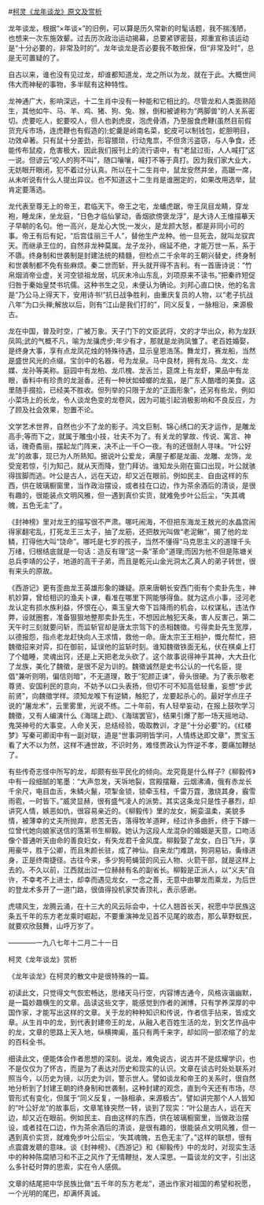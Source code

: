 #[柯灵《龙年谈龙》原文及赏析](https://www.vrrw.net/wx/8816.html)

龙年谈龙，根据“×年谈×”的旧例，可以算是历久常新的时髦话题，我不揣浅陋，也想来一次东施效颦。过去历次政治运动揭幕，总要紧锣密鼓，郑重宣称该运动是“十分必要的，非常及时的”。龙年谈龙是否必要我不敢担保，但“非常及时”，总是无可置疑的了。

自古以来，谁也没有见过龙，却谁都知道龙，龙之所以为龙，就在于此。大概世间伟大而神秘的事物，多半赋有这种特性。

龙神通广大，影响深远，十二生肖中没有一种能和它相比的。尽管龙和人类面熟陌生，其他如牛、马、羊、鸡、猪、狗、兔、猴，倒和被谑称为“两脚兽”的人关系密切。虎要吃人，蛇要咬人，但人也剥虎皮，泡虎骨酒，乃至服食虎鞭(虽然目前假货充斥市场，连虎鞭也有假造的);蛇羹是岭南名菜，蛇皮可以制钱包，蛇胆明目，功效卓著。只有鼠十分差劲，形容猥琐，行动鬼祟，不但贪污盗窃，与人争食，还能传布鼠疫，危害极大，因此我们报刊上的流行语中，有“老鼠过街，人人喊打”这一说。但谚云“咬人的狗不叫”，随口嚷嚷，喊打不等于真打。因为我们家大业大，无妨眼开眼闭，犯不着过分认真。所以在十二生肖中，鼠龙安然并坐，高踞一席，从未听说有什么人提出异议。也不知道这十二生肖是谁圈定的，如果改用选举，鼠肯定要落选。

龙代表至尊无上的帝王，君临天下。帝王之宅，龙蟠虎踞，帝王凤目龙睛，穿龙袍，睡龙床，坐龙庭，“日色才临仙掌动，香烟欲傍褒龙浮”，是大诗人王维描摹天子早朝的名句。他一高兴，是龙心大悦;一发火，是龙颜大怒，都是非同小可的事。帝王有后有妃，“后宫佳丽三千人”，替他生产龙种。他一旦死去，就叫龙驭宾天。而继承王位的，自然非龙种莫属。龙子龙孙，绵延不绝，才能万世一系，系于不隳。终身制和世袭制是封建法统的精髓，但检点二千余年的王朝兴替史，终身制和世袭制都不免有些麻烦。秦二世而斩，开头就开得不吉利。有一首唐诗说：“竹帛烟消帝业虚，关河空锁祖龙居，坑灰未冷山东乱，刘项原来不读书。”把秦祚短促归咎于秦始皇焚书坑儒。这种书生之见，未便认为确论。刘邦心直口快，他的名言是“乃公马上得天下，安用诗书!”抗日战争胜利，由重庆复员的人物，以“老子抗战八年”为口头禅;解放以后，则有“江山是我们打的”，同义反复，一脉相沿，来源极古。



龙在中国，普及时空，广被万象。天子门下的文臣武将，文的才华出众，称为龙跃凤鸣;武的气概不凡，喻为龙骧虎步;年少有才，那就是龙驹凤雏了。老百姓婚娶，是终身大事，享有点龙凤花烛的特殊待遇，显示皇恩浩荡。舞龙灯，赛龙船，当然是盛世风光的点缀。宝剑中的名器，号为龙泉。马中良材，拥有龙马、龙文、龙媒、龙孙等美称。庭园中有龙柏、龙爪槐、龙舌兰，筵席上有龙虾，果品中有龙眼，香料中有珍贵的龙涎香。还有一种状如蟑螂的龙虱，是广东人酷嗜的美食。这里随手掇拾，已经美不胜收。但列举的只限于龙的“正面形象”，还另有些龙，例如小菜场上的长龙，令人谈龙色变的龙卷风，因为可能引起消极影响和不良反应，为了顾及社会效果，恕置不论。

文学艺术世界，自然也少不了龙的影子。鸿文巨制、锦心绣口的天才运作，是雕龙高手;等而下之，就属于雕虫小技，壮夫不为了。有关龙的掌故、传说、寓言、神话，瑰奇矞丽，摆起龙门阵来，决不止一千○一夜。有的还很耐人寻味。“叶公好龙”的故事，现已为人所熟知。据说叶公爱龙，满屋子都是龙画、龙雕、龙饰，龙受宠若惊，引为知己，就从天而降，登门拜访。谁知龙头刚在窗口出现，叶公就骇得拔脚而逃。叶公是古人，远在天边，却又近在眼前。例如民主、自由这样的东西，供在玻璃橱窗里，当作政治摆设，或者挂在口边，作为茶余酒后的清谈，是很有趣的，很能装点文明风雅，但一遇到真价实货，就难免步叶公后尘，“失其魂魄，五色无主”了。

《封神榜》里对龙王的描写很不严肃。哪吒闹海，不但把东海龙王敖光的水晶宫闹得家翻宅乱，打死龙王三太子，抽了龙筋，还把敖光叫做“老泥鳅”，揭了他的龙鳞，打得他大叫“饶命”。哪吒是七岁的孩子，当然不懂得“马克思主义的道理千头万绪，归根结底就是一句话：造反有理”这一条“革命”道理;而因为他不但是陈塘关总兵李靖的公子，地道的高干子弟，而且是乾元山金光洞太乙真人的弟子转世，很有来头的原故。

《西游记》更有歪曲龙王英雄形象的嫌疑。原来唐朝长安西门街有个卖卦先生，神机妙算，曾给相识的渔夫卜课，看准在哪里下网能够得鱼。就为这点小事，泾河老龙认定有损水族利益，怀恨在心，乘玉皇大帝下旨降雨的机会，以权谋私，违法作弊，设就圈套，准备狠狠地整那卖卦先生，不想因此触犯天条，害人反害己，第二天午时三刻就要问斩，而监斩官却是唐太宗驾下的丞相魏徵。亏得卖卦先生宽厚，以德报怨，指点老龙赶快向人王求情，救他一命。唐太宗王王相护，慨允帮忙，把魏徵招来对弈，扣在御前，延误他的监斩时刻。谁知魏徵铁面无私，伏在棋桌上打了个瞌睡，灵魂出窍，还是上天把老龙头砍了。这个故事说得神乎其神，大大丑化了龙族，美化了魏徵，是很不足为训的。魏徵诚然是史书公认的一代名臣，提倡“兼听则明，偏信则暗”，不无道理，敢于“犯颜正谏”，骨头很硬。为了表示敬老尊贤、安国利民的意向，不妨予以口头表扬，但切不可不知高低轻重，妄想“步武前贤”，向魏徵学样。须知龙喉下有逆鳞，触犯了，龙要起杀心的。最好学点庄子说的“屠龙术”，云里雾里，光说不练。二十年前，有人轻举妄动，在报上鼓吹学习魏徵，又有人编演什么《海瑞上疏》、《海瑞罢官》，结果引爆了那一场天摇地动、鬼哭神号的大事变。人命关天，总结经验，吸取教训，才是“十分必要”的。《红楼梦》写秦可卿闺中有一副对联，道是“世事洞明皆学问，人情练达即文章”，贾宝玉看了大不以为然，这样不通世故，不识时务，难怪贾政认为忤逆不孝，要痛加鞭挞了。

有些传奇志怪中所写的龙，却颇有些平民化的倾向。龙究竟是什么样子?《柳毅传》中有一段细腻的笔墨：“大声忽发，天坼地裂，宫殿摆簸，云烟沸涌，俄有赤龙长千余尺，电目血舌，朱鳞火鬣，项掣金锁，锁牵玉柱，千雷万霆，激绕其身，霰雪雨雹，一时皆下。”威灵显赫，很有盛气凌人的派势。其实这条龙只是性子暴烈，却讲究人情，嫉恶如仇，很容易亲近的。《柳毅传》里的龙女，婉娈温柔，美貌多情，被薄幸的丈夫所抛弃，悲苦无告，落得牧羊道畔，经过许多曲折，终于下嫁一位曾代她向娘家送信的落第书生柳毅。她认为这段人龙混杂的婚姻是天意，口吻活像个普通听天由命的善良妇女，有失龙君千金风度。柳毅娶了龙女，白日飞升，享用豪华，胜于公卿，而且朱颜长驻，成了神仙。自来龙门难跳，狗洞易钻，夤缘进身，正是终南捷径。古往今来，多少狗苟蝇营的风云人物、火箭干部，就是这样上去的。不久以前，江西就出过一位赫赫有名的副省长。柳毅是正派人，以“义夫”自许，不幸考不上进士，却幸而遇见龙女，一念之善，无意中由攀龙而乘龙，为后世的登龙术多开了一道门路，很值得投机家焚香顶礼，表示感谢。

虎啸风生，龙腾云涌，在十三大的风云际会中，十亿人翘首长天，祝愿中华民族这条五千年的东方老龙乘时崛起，不要重演神龙见首不见尾的故态，那么草野蚁民，就要欢欣鼓舞，山呼万岁了。

————一九八七年十二月二十一日

柯灵《龙年谈龙》赏析

《龙年谈龙》在柯灵的散文中是很特殊的一篇。

初读此文，只觉得文气恢宏畅达，思绪天马行空，内容博古通今，风格诙谐幽默，是一篇妙趣横生的文章。品读这些文字，能感觉到作者的渊博，只有学养深厚的中国作家，才能写出这样的文章。关于龙的种种知识和传说，作者信手拈来，皆成文章。从生肖中的龙，到代表封建帝王的龙，从融入老百姓生活的龙，到文艺作品中的龙，文章的思路上天入地，纵横捭阖，虽只有两千来字，却如同一部浓缩了的龙的百科全书。

细读此文，便能体会作者思想的深刻。说龙，难免说古，说古并不是炫耀学识，也不是仅仅为了怀古，而是为了表达对历史和现实的认识。文章在谈古时处处联系对照当今，以历史为镜，以历史为训，警示世人。譬如谈龙和帝王的关系时，很自然地分析到了封建王朝的终身制和世袭制，这种封建的观念，直到今天还有市场，尽管形式有变化，但属于“同义反复，一脉相承，来源极古”。譬如讲完那个人人皆知的“叶公好龙”的故事后，文章笔锋突然一转，谈到了现实：“叶公是古人，远在天边，却又近在眼前。例如民主、自由这样的东西，供在玻璃橱窗里，当做政治摆设，或者挂在口边，作为茶余酒后的清谈，是很有趣的，很能装点文明风雅，但一遇到真价实货，就难免步叶公后尘，‘失其魂魄，五色无主’了。”这样的联想，很有点震聋发聩的意味。谈《封神榜》、《西游记》和《柳毅传》中的龙时，对现实生活中的种种陈腐陋习和不正之风作了无情鞭挞，发人深思。一篇谈龙的文字，引出这么多针砭时弊的思索，实在令人感佩。

文章的结尾把中华民族比做“五千年的东方老龙”，道出作家对祖国的希望和祝愿，一个光明的尾巴，却满怀真诚。

